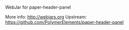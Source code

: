 WebJar for paper-header-panel

More info: http://webjars.org
Upstream:  https://github.com/PolymerElements/paper-header-panel